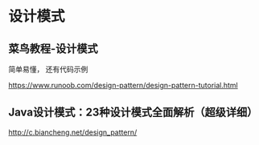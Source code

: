 # 设计模式



## 菜鸟教程-设计模式

简单易懂， 还有代码示例

https://www.runoob.com/design-pattern/design-pattern-tutorial.html



## Java设计模式：23种设计模式全面解析（超级详细）

http://c.biancheng.net/design_pattern/





